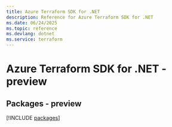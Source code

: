 ```yaml
---
title: Azure Terraform SDK for .NET
description: Reference for Azure Terraform SDK for .NET
ms.date: 06/24/2025
ms.topic: reference
ms.devlang: dotnet
ms.service: terraform
---
```

# Azure Terraform SDK for .NET - preview
## Packages - preview
[!INCLUDE [packages](terraform-index.md)]